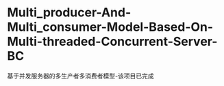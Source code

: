 # Multi_producer-And-Multi_consumer-Model-Based-On-Multi-threaded-Concurrent-Server-BC
基于并发服务器的多生产者多消费者模型-该项目已完成
